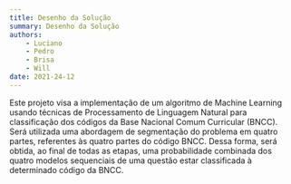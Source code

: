 ```yaml
---
title: Desenho da Solução
summary: Desenho da Solução 
authors:
    - Luciano
    - Pedro
    - Brisa
    - Will
date: 2021-24-12
---
```


Este projeto visa a implementação de um algoritmo de Machine Learning usando técnicas de Processamento de Linguagem Natural para classificação dos códigos da Base Nacional Comum Curricular (BNCC). Será utilizada uma abordagem de segmentação do problema em quatro partes, referentes às quatro partes do código BNCC. Dessa forma, será obtida, ao final de todas as etapas, uma probabilidade combinada dos quatro modelos sequenciais de uma questão estar classificada à determinado código da BNCC. 